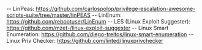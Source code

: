 -- LinPeas: https://github.com/carlospolop/privilege-escalation-awesome-scripts-suite/tree/master/linPEAS
-- LinEnum: https://github.com/rebootuser/LinEnum
-- LES (Linux Exploit Suggester): https://github.com/mzet-/linux-exploit-suggester
-- Linux Smart Enumeration: https://github.com/diego-treitos/linux-smart-enumeration
-- Linux Priv Checker: https://github.com/linted/linuxprivchecker
